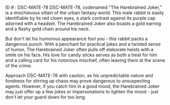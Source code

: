 ID # : DSC-MATE-78
DSC-MATE-78, codenamed "The Harebrained Joker," is a mischievous villain of the urban fantasy world. This male rabbit is easily identifiable by its red clown eyes, a stark contrast against its purple cap adorned with a headset. The Harebrained Joker also boasts a gold earring and a flashy gold chain around his neck. 

But don't let his humorous appearance fool you - this rabbit packs a dangerous punch. With a penchant for practical jokes and a twisted sense of humor, The Harebrained Joker often pulls off elaborate heists with a smile on his face. His love for candy sticks serves as both a treat for him and a calling card for his notorious mischief, often leaving them at the scene of the crime. 

Approach DSC-MATE-78 with caution, as his unpredictable nature and fondness for stirring up chaos may prove dangerous to unsuspecting agents. However, if you catch him in a good mood, the Harebrained Joker may just offer up a few jokes or impersonations to lighten the mood - just don't let your guard down for too long.